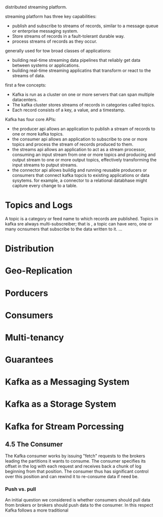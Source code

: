 distributed streaming platform.streaming platform has three key capabilities:- publish and subscribe to streams of records, similar to a message queue or enterprise messaging system.- Store streams of records in a fault-tolerant durable way.- process streams of records as they occur.generally used for tow broad classes of applications:- building real-time streaming data pipelines that reliably get data between systems or applications.- building real-time streaming applicatins that transform or react to the streams of data.first a few concepts:- Kafka is run as a cluster on one or more servers that can span multiple datacenters.- The kafka cluster stores streams of records in categories called topics.- Each record consists of a key, a value, and a timestamp.Kafka has four core APIs:- the producer api allows an application to publish a stream of records to one or more kafka topics.- the consumer api allows an application to subscribe to one or more topics and process the stream of records produced to them.- the streams api allows an application to act as a stream processor, consuming an input stream from one or more topics and producing and output stream to one or more output topics, effectively transforming the input streams to putput streams.- the connector api allows buildig and running reusable producers or consumers that connect kafka topcis to existing applications  or data sysytems. for example, a connector to a relational databhase might capture every change to a table.# Topics and LogsA topic is a category or feed name to which records are published. Topics in kafka sre always multi-subscreiber; that is , a topic can have xero, one or many ocnsumers that subscribe to the data written to it....# Distribution# Geo-Replication# Porducers# Consumers# Multi-tenancy# Guarantees# Kafka as a Messaging System# Kafka as a Storage System# Kafka for Stream Porcessing ## 4.5 The ConsumerThe Kafka consumer works by issuing "fetch" requests to the brokers leading the partitions it wants to consume. The consumer specifies its offset in the log with each request and receives back a chunk of log beginning from that position. The consumer thus has significant control over this position and can rewind it to re-consume data if need be.###  Push vs. pullAn initial question we considered is whether consumers should pull data from brokers or brokers should push data to the consumer. In this respect Kafka follows a more traditional